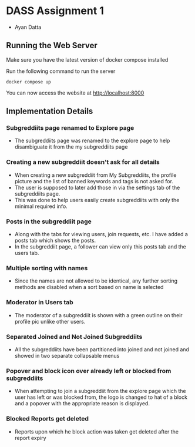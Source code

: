 # DASS Assignment 1

- Ayan Datta

## Running the Web Server

Make sure you have the latest version of docker compose installed

Run the following command to run the server

```shell
docker compose up
```

You can now access the website at [http://localhost:8000]()

## Implementation Details

### Subgreddiits page renamed to Explore page

- The subgreddiits page was renamed to the explore page to help disambiguate it from the my subgreddiits page

### Creating a new subgreddiit doesn't ask for all details

- When creating a new subgreddiit from My Subgreddiits, the profile picture and the list of banned keywords and tags is
  not asked for.
- The user is supposed to later add those in via the settings tab of the subgreddiits page.
- This was done to help users easily create subgreddiits with only the minimal required info.

### Posts in the subgreddiit page

- Along with the tabs for viewing users, join requests, etc. I have added a posts tab which shows the posts.
- In the subgreddiit page, a follower can view only this posts tab and the users tab.

### Multiple sorting with names

- Since the names are not allowed to be identical, any further sorting methods are disabled when a sort based on name is
  selected

### Moderator in Users tab

- The moderator of a subgreddiit is shown with a green outline on their profile pic unlike other users.

### Separated Joined and Not Joined Subgreddiits

- All the subgreddiits have been partitioned into joined and not joined and showed in two separate collapsable menus

### Popover and block icon over already left or blocked from subgreddiits

- When attempting to join a subgreddiit from the explore page which the user has left or was blocked from, the logo is
  changed to hat of a block and a popover with the appropriate reason is displayed.


### Blocked Reports get deleted
- Reports upon which he block action was taken get deleted after the report expiry